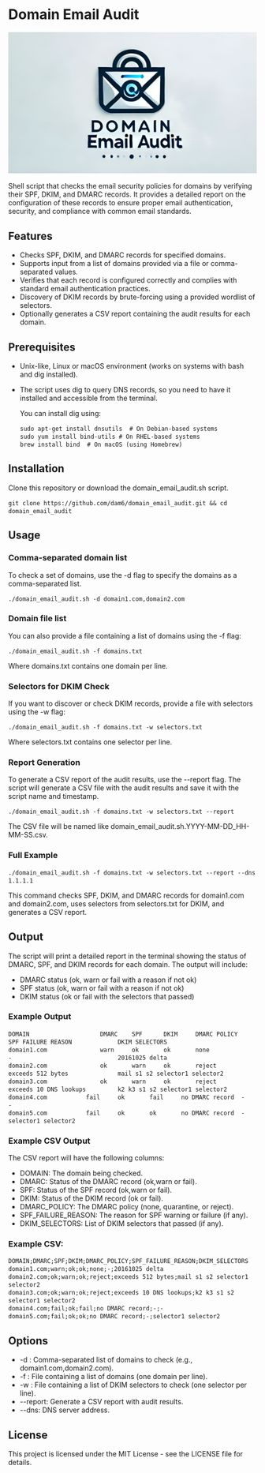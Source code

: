 # Domain Email Audit

![Project Logo](logo.png)

Shell script that checks the email security policies for domains by verifying their SPF, DKIM, and DMARC records. It provides a detailed report on the configuration of these records to ensure proper email authentication, security, and compliance with common email standards.

## Features

- Checks SPF, DKIM, and DMARC records for specified domains.
- Supports input from a list of domains provided via a file or comma-separated values.
- Verifies that each record is configured correctly and complies with standard email authentication practices.
- Discovery of DKIM records by brute-forcing using a provided wordlist of selectors.
- Optionally generates a CSV report containing the audit results for each domain.

## Prerequisites

- Unix-like, Linux or macOS environment (works on systems with bash and dig installed).
- The script uses dig to query DNS records, so you need to have it installed and accessible from the terminal.

  You can install dig using:

  ```
  sudo apt-get install dnsutils  # On Debian-based systems
  sudo yum install bind-utils # On RHEL-based systems 
  brew install bind  # On macOS (using Homebrew)
  ```

## Installation

Clone this repository or download the domain_email_audit.sh script.

   ```
   git clone https://github.com/dam6/domain_email_audit.git && cd domain_email_audit
   ```

## Usage

### Comma-separated domain list

To check a set of domains, use the -d flag to specify the domains as a comma-separated list.

```
./domain_email_audit.sh -d domain1.com,domain2.com
```

### Domain file list

You can also provide a file containing a list of domains using the -f flag:

```
./domain_email_audit.sh -f domains.txt
```

Where domains.txt contains one domain per line.

### Selectors for DKIM Check

If you want to discover or check DKIM records, provide a file with selectors using the -w flag:

```
./domain_email_audit.sh -f domains.txt -w selectors.txt
```

Where selectors.txt contains one selector per line.

### Report Generation

To generate a CSV report of the audit results, use the --report flag. The script will generate a CSV file with the audit results and save it with the script name and timestamp.

```
./domain_email_audit.sh -f domains.txt -w selectors.txt --report
```

The CSV file will be named like domain_email_audit.sh.YYYY-MM-DD_HH-MM-SS.csv.

### Full Example

```
./domain_email_audit.sh -f domains.txt -w selectors.txt --report --dns 1.1.1.1
```

This command checks SPF, DKIM, and DMARC records for domain1.com and domain2.com, uses selectors from selectors.txt for DKIM, and generates a CSV report.

## Output

The script will print a detailed report in the terminal showing the status of DMARC, SPF, and DKIM records for each domain. The output will include:

- DMARC status (ok, warn or fail with a reason if not ok)
- SPF status (ok, warn or fail with a reason if not ok)
- DKIM status (ok or fail with the selectors that passed)

### Example Output

```
DOMAIN                    DMARC    SPF      DKIM     DMARC POLICY     SPF FAILURE REASON             DKIM SELECTORS                          
domain1.com               warn     ok       ok       none             -                              20161025 delta                          
domain2.com               ok       warn     ok       reject           exceeds 512 bytes              mail s1 s2 selector1 selector2          
domain3.com               ok       warn     ok       reject           exceeds 10 DNS lookups         k2 k3 s1 s2 selector1 selector2         
domain4.com     	  fail     ok       fail     no DMARC record  -                              -                                       
domain5.com      	  fail     ok       ok       no DMARC record  -                              selector1 selector2  
```

### Example CSV Output

The CSV report will have the following columns:

- DOMAIN: The domain being checked.
- DMARC: Status of the DMARC record (ok,warn or fail).
- SPF: Status of the SPF record (ok,warn or fail).
- DKIM: Status of the DKIM record (ok or fail).
- DMARC_POLICY: The DMARC policy (none, quarantine, or reject).
- SPF_FAILURE_REASON: The reason for SPF warning or failure (if any).
- DKIM_SELECTORS: List of DKIM selectors that passed (if any).

### Example CSV:

```
DOMAIN;DMARC;SPF;DKIM;DMARC_POLICY;SPF_FAILURE_REASON;DKIM_SELECTORS
domain1.com;warn;ok;ok;none;-;20161025 delta
domain2.com;ok;warn;ok;reject;exceeds 512 bytes;mail s1 s2 selector1 selector2
domain3.com;ok;warn;ok;reject;exceeds 10 DNS lookups;k2 k3 s1 s2 selector1 selector2
domain4.com;fail;ok;fail;no DMARC record;-;-
domain5.com;fail;ok;ok;no DMARC record;-;selector1 selector2
```

## Options

- -d <domains>: Comma-separated list of domains to check (e.g., domain1.com,domain2.com).
- -f <file>: File containing a list of domains (one domain per line).
- -w <file>: File containing a list of DKIM selectors to check (one selector per line).
- --report: Generate a CSV report with audit results.
- --dns: DNS server address.

## License

This project is licensed under the MIT License - see the LICENSE file for details.
